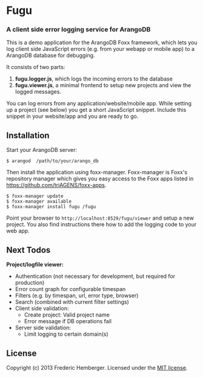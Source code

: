 # Fugu

### A client side error logging service for ArangoDB

This is a demo application for the ArangoDB Foxx framework, which lets you log client side JavaScript errors
(e.g. from your webapp or mobile app) to a ArangoDB database for debugging.

It consists of two parts:
1) **fugu.logger.js**, which logs the incoming errors to the database
2) **fugu.viewer.js**, a minimal frontend to setup new projects and view the logged messages.

You can log errors from any application/website/mobile app. While setting up a project (see below) you get a short
JavaScript snippet. Include this snippet in your website/app and you are ready to go.

## Installation
Start your ArangoDB server:

    $ arangod  /path/to/your/arango_db

Then install the application using foxx-manager. Foxx-manager is Foxx's repository manager which gives you easy access
to the Foxx apps listed in https://github.com/triAGENS/foxx-apps.

    $ foxx-manager update
    $ foxx-manager available
    $ foxx-manager install fugu /fugu

Point your browser to `http://localhost:8529/fugu/viewer` and setup a new project. You also find instructions there how to add the logging code to your web app.


## Next Todos

**Project/logfile viewer:**  
- Authentication (not necessary for development, but required for production)
- Error count graph for configurable timespan
- Filters (e.g. by timespan, url, error type, browser)
- Search (combined with current filter settings)
- Client side validation:
  - Create project: Valid project name
  - Error message if DB operations fail
- Server side validation:
  - Limit logging to certain domain(s)


## License
Copyright (c) 2013 Frederic Hemberger.
Licensed under the [MIT license](LICENSE-MIT).
